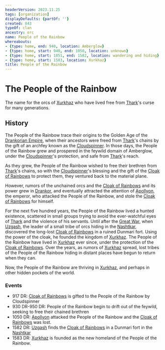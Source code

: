 ```yaml
---
headerVersion: 2023.11.25
tags: [organization]
displayDefaults: {partOf: ''}
created: 843
typeOf: clan
ancestry: orc
name: People of the Rainbow
whereabouts:
- {type: home, end: 940, location: Amberglow}
- {type: home, start: 940, end: 1050, location: unknown}
- {type: home, start: 1051, end: 1582, location: wandering and hiding}
- {type: home, start: 1583, location: Xurkhaz}
title: People of the Rainbow
---
```

# The People of the Rainbow

The name for the orcs of [Xurkhaz](<../../gazetteer/istaros-watershed/xurkhaz/xurkhaz.md>) who have lived free from [Thark](<../../cosmology/gods/embodied-gods/thark.md>)'s curse for many generations.
## History

The People of the Rainbow trace their origins to the Golden Age of the [Drankorian Empire](<../../history/drankorian-era/drankorian-empire.md>), when their ancestors were freed from [Thark](<../../cosmology/gods/embodied-gods/thark.md>)'s chains by the gift of an archfey known as the [Cloudspinner](<../../people/extraplanar-powers/cloudspinner.md>). In those days, the People of the Rainbow grew and prospered in the feywild domain of Amberglow, under the [Cloudspinner](<../../people/extraplanar-powers/cloudspinner.md>)'s protection, and safe from [Thark](<../../cosmology/gods/embodied-gods/thark.md>)'s reach. 

As they grew, the People of the Rainbow wished to free their brethren from [Thark](<../../cosmology/gods/embodied-gods/thark.md>)'s chains, so with the [Cloudspinner](<../../people/extraplanar-powers/cloudspinner.md>)'s blessing and the gift of the [Cloak of Rainbows](<../../things/artifacts-of-power/cloak-of-rainbows.md>) to protect them, they ventured back to the material plane. 

However, rumors of the unchained orcs and the [Cloak of Rainbows](<../../things/artifacts-of-power/cloak-of-rainbows.md>) and its power grew in [Drankor](<../../history/drankorian-era/drankorian-empire.md>), and eventually attracted the attention of [Apollyon](<../../people/historical-figures/drankorian-emperors/apollyon.md>), the emperor, who attacked the People of the Rainbow, and stole the [Cloak of Rainbows](<../../things/artifacts-of-power/cloak-of-rainbows.md>) for himself. 

For the next five hundred years, the People of the Rainbow lived a hunted existence, scattered in small groups trying to avoid the ever-watchful eyes of [Thark](<../../cosmology/gods/embodied-gods/thark.md>) and the violence of his servants. Until after the [Great War](<../../events/1500s/great-war.md>), when [Uzgash](<../../people/orcs/uzgash.md>), the leader of a small tribe of orcs hiding in the [Nashtkar](<../../gazetteer/greater-dunmar/dunmari-basin/nashtkar.md>), discovered the long-lost [Cloak of Rainbows](<../../things/artifacts-of-power/cloak-of-rainbows.md>) in a ruined Dunmari fort. Using the power of the cloak, he founded the kingdom of [Xurkhaz](<../../gazetteer/istaros-watershed/xurkhaz/xurkhaz.md>). The People of the Rainbow have lived in [Xurkhaz](<../../gazetteer/istaros-watershed/xurkhaz/xurkhaz.md>) ever since, under the protection of the [Cloak of Rainbows](<../../things/artifacts-of-power/cloak-of-rainbows.md>). Over the years, as rumors of [Xurkhaz](<../../gazetteer/istaros-watershed/xurkhaz/xurkhaz.md>) spread, lost tribes of the People of the Rainbow hiding in distant places have begun to return when they can. 

Now, the People of the Rainbow are thriving in [Xurkhaz](<../../gazetteer/istaros-watershed/xurkhaz/xurkhaz.md>), and perhaps in other hidden pockets of the world. 
### Events
- 917 DR: [Cloak of Rainbows](<../../things/artifacts-of-power/cloak-of-rainbows.md>) is gifted to the People of the Rainbow by Cloudspinner
- 930 DR-950 DR: People of the Rainbow begin to drift out of the feywild, seeking to free their chained brethren
- 1050 DR: [Apollyon](<../../people/historical-figures/drankorian-emperors/apollyon.md>) attacked the People of the Rainbow and the [Cloak of Rainbows](<../../things/artifacts-of-power/cloak-of-rainbows.md>) was lost.
- 1582 DR: [Uzgash](<../../people/orcs/uzgash.md>) finds the [Cloak of Rainbows](<../../things/artifacts-of-power/cloak-of-rainbows.md>) in a Dunmari fort in the [Nashtkar](<../../gazetteer/greater-dunmar/dunmari-basin/nashtkar.md>)
- 1583 DR: [Xurkhaz](<../../gazetteer/istaros-watershed/xurkhaz/xurkhaz.md>) is founded as the new homeland of the People of the Rainbow. 



